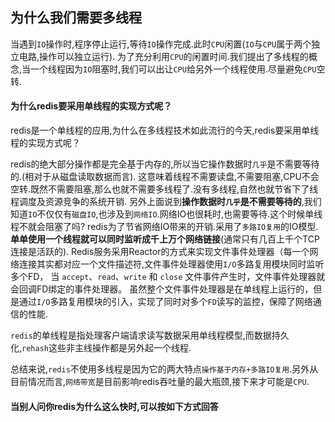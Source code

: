 ## 为什么我们需要多线程

当遇到`IO`操作时,程序停止运行,等待`IO`操作完成.此时`CPU`闲置(`IO`与`CPU`属于两个独立电路,操作可以独立运行).
为了充分利用`CPU`的闲置时间.我们提出了多线程的概念,当一个线程因为`IO`阻塞时,我们可以出让`CPU`给另外一个线程使用.尽量避免`CPU`空转.

#### 为什么redis要采用单线程的实现方式呢？

redis是一个单线程的应用,为什么在多线程技术如此流行的今天,redis要采用单线程的实现方式呢？

redis的绝大部分操作都是完全基于内存的,所以当它操作数据时`几乎`是不需要等待的.(相对于从磁盘读取数据而言).
这意味着线程不需要读盘,不需要阻塞,CPU不会空转.既然不需要阻塞,那么也就不需要多线程了.没有多线程,自然也就节省下了线程调度及资源竞争的系统开销.
另外上面说到**操作数据时`几乎`是不需要等待的**,我们知道`IO`不仅仅有`磁盘IO`,也涉及到`网络IO`.网络IO也很耗时,也需要等待.这个时候单线程不就会阻塞了吗?
redis为了节省网络IO带来的开销.采用了`多路IO复用`的IO模型.**单单使用一个线程就可以同时监听成千上万个网络链接**(通常只有几百上千个TCP连接是活跃的).
Redis服务采用Reactor的方式来实现文件事件处理器（每一个网络连接其实都对应一个文件描述符,文件事件处理器使用`I/O`多路复用模块同时监听多个FD，
当 `accept`、`read`、`write` 和 `close` 文件事件产生时，文件事件处理器就会回调FD绑定的事件处理器。
虽然整个文件事件处理器是在单线程上运行的，但是通过`I/O`多路复用模块的引入，实现了同时对多个`FD`读写的监控，保障了网络通信的性能.

`redis`的单线程是指处理客户端请求读写数据采用单线程模型,而数据持久化,`rehash`这些非主线操作都是另外起一个线程.

总结来说,`redis`不使用多线程是因为它的两大特点`操作基于内存+多路IO复用`.另外从目前情况而言,`网络带宽`是目前影响redis吞吐量的最大瓶颈,接下来才可能是`CPU`.


#### 当别人问你redis为什么这么快时,可以按如下方式回答

